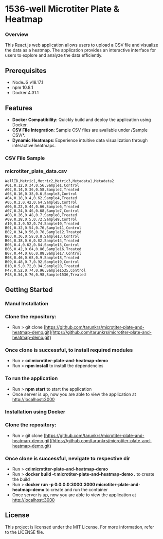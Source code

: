 # 1536-well Microtiter Plate & Heatmap

### Overview
This React.js web application allows users to upload a CSV file and visualize the data as a heatmap. The application provides an interactive interface for users to explore and analyze the data efficiently.

## Prerequisites

- NodeJS v18.17.1
- npm 10.8.1
- Docker 4.31.1

## Features

- **Docker Compatibility**: Quickly build and deploy the application using Docker.
- **CSV File Integration**: Sample CSV files are available under /Sample CSV/*.
- **Dynamic Heatmaps**: Experience intuitive data visualization through interactive heatmaps.

### CSV File Sample 

### microtiter_plate_data.csv
```text
WellID,Metric1,Metric2,Metric3,Metadata1,Metadata2
A01,0.12,0.34,0.56,Sample1,Control
A02,0.14,0.36,0.58,Sample2,Treated
A03,0.16,0.38,0.6,Sample3,Control
A04,0.18,0.4,0.62,Sample4,Treated
A05,0.2,0.42,0.64,Sample5,Control
A06,0.22,0.44,0.66,Sample6,Treated
A07,0.24,0.46,0.68,Sample7,Control
A08,0.26,0.48,0.7,Sample8,Treated
A09,0.28,0.5,0.72,Sample9,Control
A10,0.3,0.52,0.74,Sample10,Treated
B01,0.32,0.54,0.76,Sample11,Control
B02,0.34,0.56,0.78,Sample12,Treated
B03,0.36,0.58,0.8,Sample13,Control
B04,0.38,0.6,0.82,Sample14,Treated
B05,0.4,0.62,0.84,Sample15,Control
B06,0.42,0.64,0.86,Sample16,Treated
B07,0.44,0.66,0.88,Sample17,Control
B08,0.46,0.68,0.9,Sample18,Treated
B09,0.48,0.7,0.92,Sample19,Control
B10,0.5,0.72,0.94,Sample20,Treated
P47,0.52,0.74,0.96,Sample1535,Control
P48,0.54,0.76,0.98,Sample1536,Treated
```

## Getting Started

### Manul Installation

### Clone the repository:

- Run > git clone [https://github.com/tarunkrs/microtiter-plate-and-heatmap-demo.git](https://github.com/tarunkrs/microtiter-plate-and-heatmap-demo.git)

### Once clone is successful, to install required modules

- Run > **cd microtiter-plate-and-heatmap-demo**
- Run > **npm install** to install the dependencies

### To run the application

- Run > **npm start** to start the application
- Once server is up, now you are able to view the application at [http://localhost:3000](http://localhost:3000)

### Installation using Docker

### Clone the repository:

- Run > git clone [https://github.com/tarunkrs/microtiter-plate-and-heatmap-demo.git](https://github.com/tarunkrs/microtiter-plate-and-heatmap-demo.git)

### Once clone is successful, nevigate to respective dir

- Run > **cd microtiter-plate-and-heatmap-demo**
- Run > **docker build -t microtiter-plate-and-heatmap-demo .** to create the build
- Run > **docker run -p 0.0.0.0:3000:3000 microtiter-plate-and-heatmap-demo** to create and run the container
- Once server is up, now you are able to view the application at [http://localhost:3000](http://localhost:3000)

## License

This project is licensed under the MIT License. For more information, refer to the LICENSE file.
